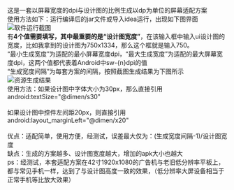 这是一套以屏幕宽度的dpi与设计图的比例生成以dp为单位的屏幕适配方案</br>
使用方法如下：运行编译后的jar文件或导入idea运行，出现如下图界面</br>
![软件运行截图](http://git.oschina.net/uploads/images/2016/0927/173940_54b264f4_123246.png "软件运行截图")</br>
有<b>4个值需要填写，其中最重要的是“设计图宽度”</b>，在该输入框中输入ui设计图的宽度，比如我拿到的设计图为750x1334，那么这个框就是输入750。</br>
“最小生成宽度”为适配的最小屏幕宽度dpi，“最大生成宽度”为适配的最大屏幕宽度dpi，这两个值都代表着Android中sw-{n}dpi的值</br>
“生成宽度间隔”为每套方案的间隔，按照截图生成结果为下图所示</br>
![资源生成结果](http://git.oschina.net/uploads/images/2016/0927/174336_31489736_123246.png "资源生成结果")</br>
使用方法：如果设计图中字体大小为30px，那么直接引用</br>
android:textSize="@dimen/s30"</br>
</br>
如果设计图中控件左间距20px，则直接引用</br>
android:layout_marginLeft="@dimen/x20"</br>
</br>
优点：适配简单，使用方便，经测试，误差最大仅为：(生成宽度间隔-1)/设计图宽度</br>
缺点：生成的方案越多、设计图宽度越大，增加的apk大小也越大</br>
ps：经测试，本套适配方案在42寸1920x1080的广告机与老旧低分辨率平板上，都与常见手机一样，达到了与设计图高度一致的效果，（低分辨率大屏设备相当于正常手机等比放大效果）

